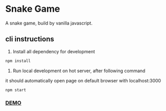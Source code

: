 # Snake Game

A snake game, build by vanilla javascript.

## cli instructions

1. Install all dependency for development

```sh
npm install
```

1. Run local development on hot server, after following command

it should automatically open page on default browser with localhost:3000

```sh
npm start
```

### [DEMO](http://www.javascript.fun/demo/snake/vanilla/)
